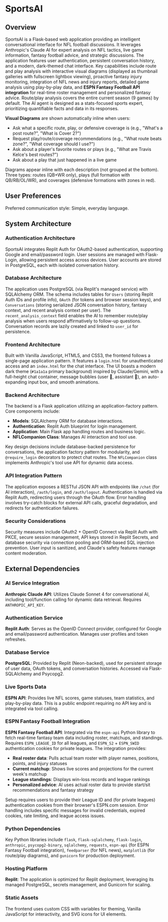 # SportsAI

## Overview

SportsAI is a Flask-based web application providing an intelligent conversational interface for NFL football discussions. It leverages Anthropic's Claude AI for expert analysis on NFL tactics, live game information, fantasy football advice, and strategic discussions. The application features user authentication, persistent conversation history, and a modern, dark-themed chat interface. Key capabilities include route and play analysis with interactive visual diagrams (displayed as thumbnail galleries with fullscreen lightbox viewing), proactive fantasy injury monitoring, integration of NFL news and injury reports, detailed game analysis using play-by-play data, and **ESPN Fantasy Football API integration** for real-time roster management and personalized fantasy advice. Route/play analysis covers the entire current season (9 games) by default. The AI agent is designed as a stats-focused sports expert, prioritizing quantifiable facts and data in its responses.

**Visual Diagrams** are shown automatically inline when users:
- Ask what a specific route, play, or defensive coverage is (e.g., "What's a post route?", "What is Cover 2?")
- Request play/route/coverage recommendations (e.g., "What route beats zone?", "What coverage should I use?")
- Ask about a player's favorite routes or plays (e.g., "What are Travis Kelce's best routes?")
- Ask about a play that just happened in a live game

Diagrams appear inline with each description (not grouped at the bottom). Three types: routes (QB+WR only), plays (full formation with QB/RB/OL/WR), and coverages (defensive formations with zones in red).

## User Preferences

Preferred communication style: Simple, everyday language.

## System Architecture

### Authentication Architecture

SportsAI integrates Replit Auth for OAuth2-based authentication, supporting Google and email/password login. User sessions are managed with Flask-Login, allowing persistent access across devices. User accounts are stored in PostgreSQL, each with isolated conversation history.

### Database Architecture

The application uses PostgreSQL (via Replit's managed service) with SQLAlchemy ORM. The schema includes tables for `Users` (storing Replit Auth IDs and profile info), `OAuth` (for tokens and browser session keys), and `Conversations` (storing serialized JSON conversation history, fantasy context, and recent analysis context per user). The `recent_analysis_context` field enables the AI to remember route/play analysis when users respond affirmatively to follow-up questions. Conversation records are lazily created and linked to `user_id` for persistence.

### Frontend Architecture

Built with Vanilla JavaScript, HTML5, and CSS3, the frontend follows a single-page application pattern. It features a `login.html` for unauthenticated access and an `index.html` for the chat interface. The UI boasts a modern dark theme (`#1a1a1a` primary background) inspired by Claude/Gemini, with a full-height chat container, message bubbles (user 👤, assistant 🏈), an auto-expanding input box, and smooth animations.

### Backend Architecture

The backend is a Flask application utilizing an application-factory pattern. Core components include:
- **Models**: SQLAlchemy ORM for database interactions.
- **Authentication**: Replit Auth blueprint for login management.
- **Application**: Main Flask app handling routes and business logic.
- **NFLCompanion Class**: Manages AI interaction and tool use.

Key design decisions include database-backed persistence for conversations, the application factory pattern for modularity, and `@require_login` decorators to protect chat routes. The `NFLCompanion` class implements Anthropic's tool use API for dynamic data access.

### API Integration Pattern

The application exposes a RESTful JSON API with endpoints like `/chat` (for AI interaction), `/auth/login`, and `/auth/logout`. Authentication is handled via Replit Auth, redirecting users through the OAuth flow. Error handling involves try-catch blocks for external API calls, graceful degradation, and redirects for authentication failures.

### Security Considerations

Security measures include OAuth2 + OpenID Connect via Replit Auth with PKCE, secure session management, API keys stored in Replit Secrets, and database security via connection pooling and ORM-based SQL injection prevention. User input is sanitized, and Claude's safety features manage content moderation.

## External Dependencies

### AI Service Integration

**Anthropic Claude API**: Utilizes Claude Sonnet 4 for conversational AI, including tool/function calling for dynamic data retrieval. Requires `ANTHROPIC_API_KEY`.

### Authentication Service

**Replit Auth**: Serves as the OpenID Connect provider, configured for Google and email/password authentication. Manages user profiles and token refreshes.

### Database Service

**PostgreSQL**: Provided by Replit (Neon-backed), used for persistent storage of user data, OAuth tokens, and conversation histories. Accessed via Flask-SQLAlchemy and Psycopg2.

### Live Sports Data

**ESPN API**: Provides live NFL scores, game statuses, team statistics, and play-by-play data. This is a public endpoint requiring no API key and is integrated via tool calling.

### ESPN Fantasy Football Integration

**ESPN Fantasy Football API**: Integrated via the `espn-api` Python library to fetch real-time fantasy team data including roster, matchups, and standings. Requires `ESPN_LEAGUE_ID` for all leagues, and `ESPN_S2` + `ESPN_SWID` authentication cookies for private leagues. The integration provides:
- **Real roster data**: Pulls actual team roster with player names, positions, points, and injury statuses
- **Current matchup**: Shows live scores and projections for the current week's matchup
- **League standings**: Displays win-loss records and league rankings
- **Personalized advice**: AI uses actual roster data to provide start/sit recommendations and fantasy strategy

Setup requires users to provide their League ID and (for private leagues) authentication cookies from their browser's ESPN.com session. Error handling includes specific messages for invalid credentials, expired cookies, rate limiting, and league access issues.

### Python Dependencies

Key Python libraries include `flask`, `flask-sqlalchemy`, `flask-login`, `anthropic`, `psycopg2-binary`, `sqlalchemy`, `requests`, `espn-api` (for ESPN Fantasy Football integration), `feedparser` (for NFL news), `matplotlib` (for route/play diagrams), and `gunicorn` for production deployment.

### Hosting Platform

**Replit**: The application is optimized for Replit deployment, leveraging its managed PostgreSQL, secrets management, and Gunicorn for scaling.

### Static Assets

The frontend uses custom CSS with variables for theming, Vanilla JavaScript for interactivity, and SVG icons for UI elements.